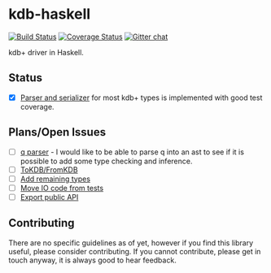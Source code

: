 kdb-haskell
===========

[![Build Status](https://travis-ci.org/jkozlowski/kdb-haskell.svg?branch=master)](https://travis-ci.org/jkozlowski/kdb-haskell)
[![Coverage Status](https://coveralls.io/repos/jkozlowski/kdb-haskell/badge.png)](https://coveralls.io/r/jkozlowski/kdb-haskell)
[![Gitter chat](https://badges.gitter.im/jkozlowski/kdb-haskell.png)](https://gitter.im/jkozlowski/kdb-haskell)

kdb+ driver in Haskell.

Status
------
- [X] [Parser and serializer](https://github.com/jkozlowski/kdb-haskell/issues/) for most kdb+ types is implemented with good test coverage.

Plans/Open Issues
-----------------
- [ ] [q parser](https://github.com/jkozlowski/kdb-haskell/issues/5) - I would like to be able to parse q into an ast 
  to see if it is possible to add some type checking and inference.
- [ ] [ToKDB/FromKDB](https://github.com/jkozlowski/kdb-haskell/issues/6)
- [ ] [Add remaining types](https://github.com/jkozlowski/kdb-haskell/issues/8)
- [ ] [Move IO code from tests](https://github.com/jkozlowski/kdb-haskell/issues/9)
- [ ] [Export public API](https://github.com/jkozlowski/kdb-haskell/issues/10)

Contributing
------------

There are no specific guidelines as of yet, however if you find this library useful, please consider contributing. If you cannot contribute, please get in touch anyway, it is always good to hear feedback.
